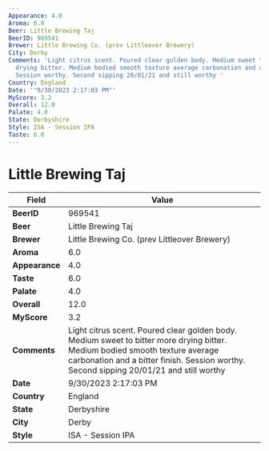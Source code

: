 ```yaml
---
Appearance: 4.0
Aroma: 6.0
Beer: Little Brewing Taj
BeerID: 969541
Brewer: Little Brewing Co. (prev Littleover Brewery)
City: Derby
Comments: 'Light citrus scent. Poured clear golden body. Medium sweet to bitter more
  drying bitter. Medium bodied smooth texture average carbonation and a bitter finish.
  Session worthy. Second sipping 20/01/21 and still worthy '
Country: England
Date: '"9/30/2023 2:17:03 PM"'
MyScore: 3.2
Overall: 12.0
Palate: 4.0
State: Derbyshire
Style: ISA - Session IPA
Taste: 6.0
---
```


# Little Brewing Taj

| Field         | Value |
|---------------|-------|
| **BeerID** | 969541 |
| **Beer** | Little Brewing Taj |
| **Brewer** | Little Brewing Co. (prev Littleover Brewery) |
| **Aroma** | 6.0 |
| **Appearance** | 4.0 |
| **Taste** | 6.0 |
| **Palate** | 4.0 |
| **Overall** | 12.0 |
| **MyScore** | 3.2 |
| **Comments** | Light citrus scent. Poured clear golden body. Medium sweet to bitter more drying bitter. Medium bodied smooth texture average carbonation and a bitter finish. Session worthy. Second sipping 20/01/21 and still worthy  |
| **Date** | 9/30/2023 2:17:03 PM |
| **Country** | England |
| **State** | Derbyshire |
| **City** | Derby |
| **Style** | ISA - Session IPA |
